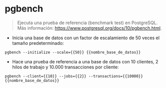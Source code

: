 # pgbench

> Ejecuta una prueba de referencia (benchmark test) en PostgreSQL.
> Más información: <https://www.postgresql.org/docs/10/pgbench.html>.

- Inicia una base de datos con un factor de escalamiento de 50 veces el tamaño predeterminado:

`pgbench --initialize --scale={{50}} {{nombre_base_de_datos}}`

- Hace una prueba de referencia a una base de datos con 10 clientes, 2 hilos de trabajo y 10.000 transacciones por cliente:

`pgbench --client={{10}} --jobs={{2}} --transactions={{10000}} {{nombre_base_de_datos}}`
